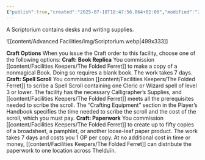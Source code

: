 ```yaml
---
{"publish":true,"created":"2025-07-18T18:47:56.864+02:00","modified":"2025-07-18T17:52:29.311+02:00","cssclasses":""}
---
```


A Scriptorium contains desks and writing supplies.

![[content/Advanced Facilities/img/Scriptorium.webp|499x333]]

**Craft Options** When you issue the Craft order to this facility, choose one of the following options:
**Craft: Book Replica** You commission [[content/Facilities Keepers/The Folded Ferret]] to make a copy of a nonmagical Book. Doing so requires a blank book. The work takes 7 days.
**Craft: Spell Scroll** You commission [[content/Facilities Keepers/The Folded Ferret]] to scribe a Spell Scroll containing one Cleric or Wizard spell of level 3 or lower. The facility has the necessary Calligrapher’s Supplies, and [[content/Facilities Keepers/The Folded Ferret]] meets all the prerequisites needed to scribe the scroll. The “Crafting Equipment” section in the Player’s Handbook specifies the time needed to scribe the scroll and the cost of the scroll, which you must pay.
**Craft: Paperwork** You commission [[content/Facilities Keepers/The Folded Ferret]] to create up to fifty copies of a broadsheet, a pamphlet, or another loose-leaf paper product. The work takes 7 days and costs you 1 GP per copy. At no additional cost in time or money, [[content/Facilities Keepers/The Folded Ferret]] can distribute the paperwork to one location across Thelduïn.